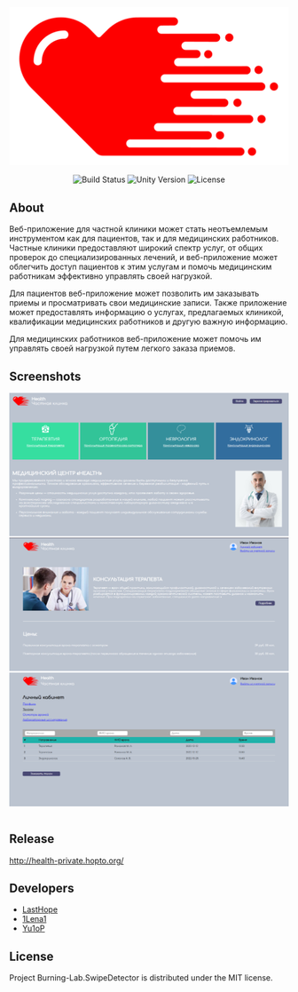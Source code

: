 <p align="center">
      <img src="Project/img/heart.png" alt="Project Logo" width="726">
</p>

<p align="center">
    <img src="https://build.burning-lab.com/app/rest/builds/buildType:id:UnityAssets_ComBurningLabSwipedetector_DevelopmentBuild/statusIcon.svg" alt="Build Status">
    <img src="https://img.shields.io/badge/Engine-2023.2-blueviolet" alt="Unity Version">    
    <img src="https://img.shields.io/badge/License-MIT-success" alt="License">
</p>

## About

Веб-приложение для частной клиники может стать неотъемлемым инструментом как для пациентов, так и для медицинских работников. Частные клиники предоставляют широкий спектр услуг, от общих проверок до специализированных лечений, и веб-приложение может облегчить доступ пациентов к этим услугам и помочь медицинским работникам эффективно управлять своей нагрузкой.

Для пациентов веб-приложение может позволить им заказывать приемы и просматривать свои медицинские записи. Также приложение может предоставлять информацию о услугах, предлагаемых клиникой, квалификации медицинских работников и другую важную информацию.

Для медицинских работников веб-приложение может помочь им управлять своей нагрузкой путем легкого заказа приемов. 

## Screenshots

<table>
    <tr>
            <img src="Project/img/main_page.png" alt="Screenshot">
    </tr>
      <tr>
            <img src="Project/img/info.png" alt="Screenshot">
    </tr>
      <tr>
            <img src="Project/img/tickets.png" alt="Screenshot">
    </tr>
</table>

## Release 

http://health-private.hopto.org/

## Developers

- [LastHope](https://github.com/LastHope0)
- [1Lena1](https://github.com/1Lena1)
- [Yu1oP](https://github.com/postavtezachet)

## License

Project Burning-Lab.SwipeDetector is distributed under the MIT license.
